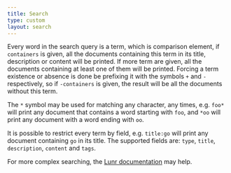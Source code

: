 ```yaml
---
title: Search
type: custom
layout: search
---
```


Every word in the search query is a term, which is comparison element, if
`containers` is given, all the documents containing this term in its title,
description or content will be printed. If more term are given, all the
documents containing at least one of them will be printed. Forcing a term
existence or absence is done be prefixing it with the symbols `+` and `-`
respectively, so if `-containers` is given, the result will be all the
documents without this term.

The `*` symbol may be used for matching any character, any times, e.g. `foo*`
will print any document that contains a word starting with `foo`, and `*oo`
will print any document with a word ending with `oo`.

It is possible to restrict every term by field, e.g. `title:go` will print
any document containing `go` in its title. The supported fields are: `type`,
`title`, `description`, `content` and `tags`.

[Lunr documentation]: https://lunrjs.com/guides/searching.html

For more complex searching, the [Lunr documentation][] may help.

